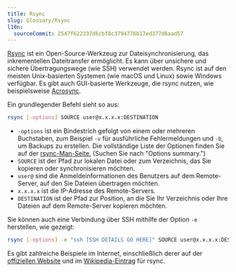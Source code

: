 ```yaml
---
title: Rsync
slug: Glossary/Rsync
l10n:
  sourceCommit: 2547f622337d6cbf8c3794776b17ed377d6aad57
---
```


[Rsync](https://rsync.samba.org/) ist ein Open-Source-Werkzeug zur Dateisynchronisierung, das inkrementellen Dateitransfer ermöglicht. Es kann über unsichere und sichere Übertragungswege (wie SSH) verwendet werden. Rsync ist auf den meisten Unix-basierten Systemen (wie macOS und Linux) sowie Windows verfügbar. Es gibt auch GUI-basierte Werkzeuge, die rsync nutzen, wie beispielsweise [Acrosync](https://acrosync.com/mac.html).

Ein grundlegender Befehl sieht so aus:

```bash
rsync [-options] SOURCE user@x.x.x.x:DESTINATION
```

- `-options` ist ein Bindestrich gefolgt von einem oder mehreren Buchstaben, zum Beispiel `-v` für ausführliche Fehlermeldungen und `-b`, um Backups zu erstellen. Die vollständige Liste der Optionen finden Sie auf der [rsync-Man-Seite.](https://linux.die.net/man/1/rsync) (Suchen Sie nach "Options summary.")
- `SOURCE` ist der Pfad zur lokalen Datei oder zum Verzeichnis, das Sie kopieren oder synchronisieren möchten.
- `user@` sind die Anmeldeinformationen des Benutzers auf dem Remote-Server, auf den Sie Dateien übertragen möchten.
- `x.x.x.x` ist die IP-Adresse des Remote-Servers.
- `DESTINATION` ist der Pfad zur Position, an die Sie Ihr Verzeichnis oder Ihre Dateien auf dem Remote-Server kopieren möchten.

Sie können auch eine Verbindung über SSH mithilfe der Option `-e` herstellen, wie gezeigt:

```bash
rsync [-options] -e "ssh [SSH DETAILS GO HERE]" SOURCE user@x.x.x.x:DESTINATION
```

Es gibt zahlreiche Beispiele im Internet, einschließlich derer auf der [offiziellen Website](https://rsync.samba.org/examples.html) und im [Wikipedia-Eintrag](https://en.wikipedia.org/wiki/Rsync#Examples) für rsync.
